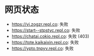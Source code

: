 # 网页状态
- https://vi.zogzr.repl.co: 失败
- https://start--stpstyc.repl.co: 失败
- https://chatai.cokio.repl.co: 失败 (403)
- https://tote.kaikaixin.repl.co: 失败
- https://ypto.tnpyv.repl.co: 失败

